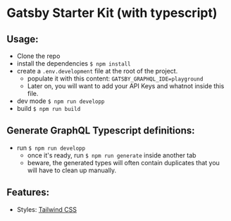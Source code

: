 # Gatsby Starter Kit (with typescript)

## Usage:

- Clone the repo
- install the dependencies `$ npm install`
- create a `.env.development` file at the root of the project.
  - populate it with this content: `GATSBY_GRAPHQL_IDE=playground`
  - Later on, you will want to add your API Keys and whatnot inside this file.
- dev mode `$ npm run developp`
- build `$ npm run build`

## Generate GraphQL Typescript definitions:

- run `$ npm run developp`
  - once it's ready, run `$ npm run generate` inside another tab
  - beware, the generated types will often contain duplicates that you will have to clean up manually.

## Features:

- Styles: [Tailwind CSS](https://tailwindcss.com/)
